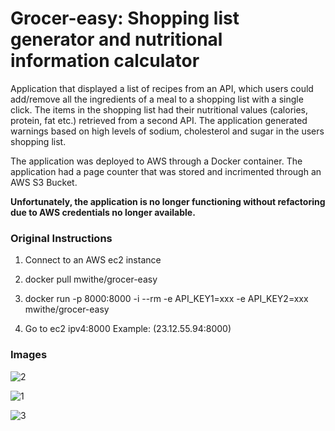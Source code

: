 # Grocer-easy: Shopping list generator and nutritional information calculator
Application that displayed a list of recipes from an API, which users could add/remove all the ingredients of a meal to a shopping list with a single click. The items in the shopping list had their nutritional values (calories, protein, fat etc.) retrieved from a second API. The application generated warnings based on high levels of sodium, cholesterol and sugar in the users shopping list.

The application was deployed to AWS through a Docker container. The application had a page counter that was stored and incrimented through an AWS S3 Bucket.

**Unfortunately, the application is no longer functioning without refactoring due to AWS credentials no longer available.**

### Original Instructions
1. Connect to an AWS ec2 instance

2. docker pull mwithe/grocer-easy

3. docker run -p 8000:8000 -i --rm -e API_KEY1=xxx -e API_KEY2=xxx mwithe/grocer-easy

4. Go to ec2 ipv4:8000
Example: (23.12.55.94:8000)

### Images
![2](https://github.com/mwithe/grocer-easy/assets/112362724/892538e1-6dc7-4e3b-8820-1eb7916d61a1)

![1](https://github.com/mwithe/grocer-easy/assets/112362724/45bb54b7-1013-4050-8558-aba44bcc2f98)

![3](https://github.com/mwithe/grocer-easy/assets/112362724/e52b8dbb-a8b2-4f28-b4c5-ef9c499cc538)
